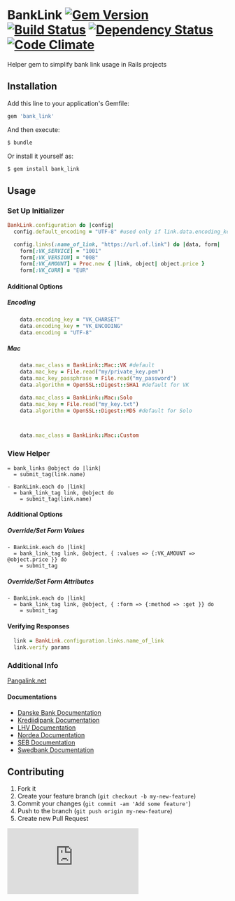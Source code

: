 # BankLink [![Gem Version](https://badge.fury.io/rb/bank_link.png)](https://rubygems.org/gems/bank_link) [![Build Status](https://travis-ci.org/jhaesus/bank_link.png?branch=master)](https://travis-ci.org/jhaesus/bank_link) [![Dependency Status](https://gemnasium.com/jhaesus/bank_link.png)](https://gemnasium.com/jhaesus/bank_link) [![Code Climate](https://codeclimate.com/github/jhaesus/bank_link.png)](https://codeclimate.com/github/jhaesus/bank_link)

Helper gem to simplify bank link usage in Rails projects

## Installation

Add this line to your application's Gemfile:
```ruby
gem 'bank_link'
```
And then execute:
```bash
$ bundle
```
Or install it yourself as:
```bash
$ gem install bank_link
```
## Usage

### Set Up Initializer
```ruby
BankLink.configuration do |config|
  config.default_encoding = "UTF-8" #used only if link.data.encoding_key is set

  config.links(:name_of_link, "https://url.of.link") do |data, form|
    form[:VK_SERVICE] = "1001"
    form[:VK_VERSION] = "008"
    form[:VK_AMOUNT] = Proc.new { |link, object| object.price }
    form[:VK_CURR] = "EUR"
```
#### Additional Options
##### Encoding
```ruby
    data.encoding_key = "VK_CHARSET"
    data.encoding_key = "VK_ENCODING"
    data.encoding = "UTF-8"
```
##### Mac
```ruby
    data.mac_class = BankLink::Mac::VK #default
    data.mac_key = File.read("my/private_key.pem")
    data.mac_key_passphrase = File.read("my_password")
    data.algorithm = OpenSSL::Digest::SHA1 #default for VK

    data.mac_class = BankLink::Mac::Solo
    data.mac_key = File.read("my_key.txt")
    data.algorithm = OpenSSL::Digest::MD5 #default for Solo



    data.mac_class = BankLink::Mac::Custom
```
### View Helper
```haml
= bank_links @object do |link|
  = submit_tag(link.name)
```
```haml
- BankLink.each do |link|
  = bank_link_tag link, @object do
    = submit_tag(link.name)
```
#### Additional Options
##### Override/Set Form Values
```haml
- BankLink.each do |link|
  = bank_link_tag link, @object, { :values => {:VK_AMOUNT => @object.price }} do
    = submit_tag
```
##### Override/Set Form Attributes
```haml
- BankLink.each do |link|
  = bank_link_tag link, @object, { :form => {:method => :get }} do
    = submit_tag
```

#### Verifying Responses
```ruby
  link = BankLink.configuration.links.name_of_link
  link.verify params
```

### Additional Info
[Pangalink.net](https://pangalink.net/info)
#### Documentations
- [Danske Bank Documentation](http://www.danskebank.ee/et/14732.html)
- [Krediidipank Documentation](http://www.krediidipank.ee/business/settlements/bank-link/tehniline_kirjeldus.pdf)
- [LHV Documentation](http://www.lhv.ee/images/docs/Bank_Link_Technical_Specification-ET.pdf)
- [Nordea Documentation](http://www.nordea.ee/sitemod/upload/root/www.nordea.ee%20-%20default/Teenused%20firmale/E-Payment_v1_1.pdf)
- [SEB Documentation](http://www.seb.ee/ari/maksete-kogumine/maksete-kogumine-internetis/tehniline-spetsifikatsioon)
- [Swedbank Documentation](https://www.swedbank.ee/static/pdf/business/d2d/paymentcollection/info_banklink_techspec_est.pdf)

## Contributing

1. Fork it
2. Create your feature branch (`git checkout -b my-new-feature`)
3. Commit your changes (`git commit -am 'Add some feature'`)
4. Push to the branch (`git push origin my-new-feature`)
5. Create new Pull Request

[![GA](http://ga.webdigi.co.uk/fbga.php?googlecode=UA-44875948-6&pagelink=https%3A//github.com/jhaesus/bank_link&pagetitle=jhaesus/bank_link)](https://github.com/jhaesus/bank_link)